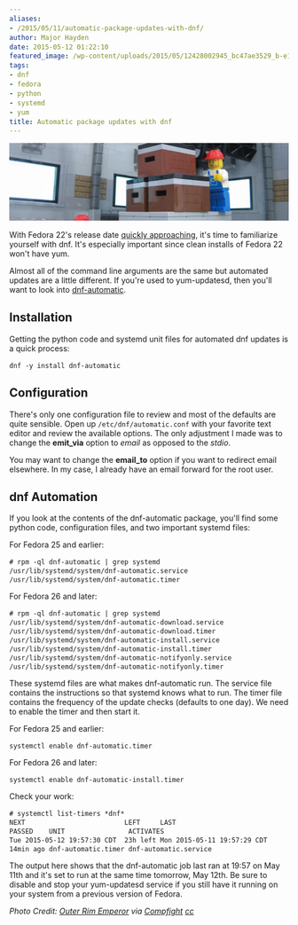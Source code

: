 ```yaml
---
aliases:
- /2015/05/11/automatic-package-updates-with-dnf/
author: Major Hayden
date: 2015-05-12 01:22:10
featured_image: /wp-content/uploads/2015/05/12428002945_bc47ae3529_b-e1431393503428.jpg
tags:
- dnf
- fedora
- python
- systemd
- yum
title: Automatic package updates with dnf
---
```


![1]

With Fedora 22's release date [quickly approaching][2], it's time to familiarize yourself with dnf. It's especially important since clean installs of Fedora 22 won't have yum.

Almost all of the command line arguments are the same but automated updates are a little different. If you're used to yum-updatesd, then you'll want to look into [dnf-automatic][5].

## Installation

Getting the python code and systemd unit files for automated dnf updates is a quick process:

```
dnf -y install dnf-automatic
```


## Configuration

There's only one configuration file to review and most of the defaults are quite sensible. Open up `/etc/dnf/automatic.conf` with your favorite text editor and review the available options. The only adjustment I made was to change the **emit_via** option to _email_ as opposed to the _stdio_.

You may want to change the **email_to** option if you want to redirect email elsewhere. In my case, I already have an email forward for the root user.

## dnf Automation

If you look at the contents of the dnf-automatic package, you'll find some python code, configuration files, and two important systemd files:

For Fedora 25 and earlier:

```
# rpm -ql dnf-automatic | grep systemd
/usr/lib/systemd/system/dnf-automatic.service
/usr/lib/systemd/system/dnf-automatic.timer
```


For Fedora 26 and later:

```
# rpm -ql dnf-automatic | grep systemd
/usr/lib/systemd/system/dnf-automatic-download.service
/usr/lib/systemd/system/dnf-automatic-download.timer
/usr/lib/systemd/system/dnf-automatic-install.service
/usr/lib/systemd/system/dnf-automatic-install.timer
/usr/lib/systemd/system/dnf-automatic-notifyonly.service
/usr/lib/systemd/system/dnf-automatic-notifyonly.timer
```


These systemd files are what makes dnf-automatic run. The service file contains the instructions so that systemd knows what to run. The timer file contains the frequency of the update checks (defaults to one day). We need to enable the timer and then start it.

For Fedora 25 and earlier:

```
systemctl enable dnf-automatic.timer
```


For Fedora 26 and later:

```
systemctl enable dnf-automatic-install.timer
```


Check your work:

```
# systemctl list-timers *dnf*
NEXT                         LEFT     LAST                         PASSED    UNIT                ACTIVATES
Tue 2015-05-12 19:57:30 CDT  23h left Mon 2015-05-11 19:57:29 CDT  14min ago dnf-automatic.timer dnf-automatic.service
```


The output here shows that the dnf-automatic job last ran at 19:57 on May 11th and it's set to run at the same time tomorrow, May 12th. Be sure to disable and stop your yum-updatesd service if you still have it running on your system from a previous version of Fedora.

_Photo Credit: [Outer Rim Emperor][6] via [Compfight][7] [cc][8]_

 [1]: /wp-content/uploads/2015/05/12428002945_bc47ae3529_b-e1431393503428.jpg
 [2]: https://fedoraproject.org/wiki/Releases/22/Schedule
 [5]: http://dnf.readthedocs.org/en/latest/automatic.html
 [6]: https://www.flickr.com/photos/50899563@N07/12428002945/
 [7]: http://compfight.com
 [8]: https://www.flickr.com/help/general/#147